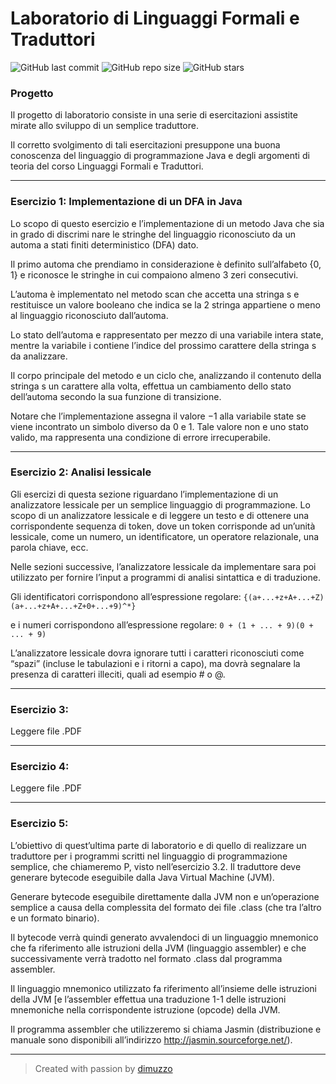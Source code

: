 # Laboratorio di Linguaggi Formali e Traduttori

![GitHub last commit](https://img.shields.io/github/last-commit/dimuzzo/lft-project-23-24?style=flat-square&logo=github&label=Last%20Commit)
![GitHub repo size](https://img.shields.io/github/repo-size/dimuzzo/lft-project-23-24?style=flat-square&logo=github&label=Repo%20Size)
![GitHub stars](https://img.shields.io/github/stars/dimuzzo/lft-project-23-24?style=flat-square&logo=github&label=Stars)

### Progetto 
Il progetto di laboratorio consiste in una serie di esercitazioni assistite mirate allo sviluppo di un semplice traduttore.  

Il corretto svolgimento di tali esercitazioni presuppone una buona conoscenza del linguaggio di programmazione Java e degli argomenti di teoria del corso Linguaggi Formali e Traduttori. 

---

### Esercizio 1: Implementazione di un DFA in Java

Lo scopo di questo esercizio e l’implementazione di un metodo Java che sia in grado di discrimi nare le stringhe del linguaggio riconosciuto da un automa a stati finiti deterministico (DFA) dato.

Il primo automa che prendiamo in considerazione è definito sull’alfabeto {0, 1} e riconosce le stringhe in cui compaiono almeno 3 zeri consecutivi.

L’automa è implementato nel metodo scan che accetta una stringa s e restituisce un valore booleano che indica se la
2 stringa appartiene o meno al linguaggio riconosciuto dall’automa. 

Lo stato dell’automa e rappresentato per mezzo di una variabile intera state, mentre la variabile i contiene l’indice del
prossimo carattere della stringa s da analizzare. 

Il corpo principale del metodo e un ciclo che,  analizzando il contenuto della stringa s un carattere alla volta, effettua un cambiamento dello
stato dell’automa secondo la sua funzione di transizione. 

Notare che l’implementazione assegna il valore −1 alla variabile state se viene incontrato un simbolo diverso da 0 e 1. Tale valore non
e uno stato valido, ma rappresenta una condizione di errore irrecuperabile. 

---

### Esercizio 2: Analisi lessicale

Gli esercizi di questa sezione riguardano l’implementazione di un analizzatore lessicale per un semplice linguaggio di programmazione. Lo scopo di un analizzatore lessicale e di leggere un testo e di ottenere una corrispondente sequenza di token, dove un token corrisponde ad un’unità lessicale, come un numero, un identificatore, un operatore relazionale, una parola chiave, ecc.

Nelle sezioni successive, l’analizzatore lessicale da implementare sara poi utilizzato per fornire l’input a programmi di analisi sintattica e di traduzione.

Gli identificatori corrispondono all’espressione regolare: `{(a+...+z+A+...+Z)(a+...+z+A+...+Z+0+...+9)^*}`

e i numeri corrispondono all’espressione regolare:  `0 + (1 + ... + 9)(0 + ... + 9)`

L’analizzatore lessicale dovra ignorare tutti i caratteri riconosciuti come “spazi” (incluse le tabulazioni e i ritorni a capo), ma dovrà segnalare la presenza di caratteri illeciti, quali ad esempio # o @.

---

### Esercizio 3:

Leggere file .PDF

---

### Esercizio 4:

Leggere file .PDF

---

### Esercizio 5:

L’obiettivo di quest’ultima parte di laboratorio e di quello di realizzare un traduttore per i programmi scritti nel linguaggio di programmazione semplice, che chiameremo P, visto nell’esercizio 3.2. Il traduttore deve generare bytecode eseguibile dalla Java Virtual Machine (JVM).

Generare bytecode eseguibile direttamente dalla JVM non e un’operazione semplice a causa della complessita del formato dei file .class (che tra l’altro e un formato binario). 

Il bytecode verrà quindi generato avvalendoci di un linguaggio mnemonico che fa riferimento alle istruzioni della JVM (linguaggio assembler) e che successivamente verrà tradotto nel formato .class dal programma assembler. 

Il linguaggio mnemonico utilizzato fa riferimento all’insieme delle istruzioni della JVM [e l’assembler effettua una traduzione 1-1 delle istruzioni mnemoniche nella corrispondente istruzione (opcode) della JVM. 

Il programma assembler che utilizzeremo si chiama Jasmin (distribuzione e manuale sono disponibili all’indirizzo http://jasmin.sourceforge.net/).

---

> Created with passion by [dimuzzo](https://github.com/dimuzzo)
